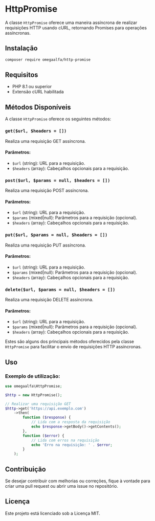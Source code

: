 # HttpPromise

A classe `HttpPromise` oferece uma maneira assíncrona de realizar requisições HTTP usando cURL, retornando Promises para operações assíncronas.

## Instalação
```bash
composer require omegaalfa/http-promise
```

## Requisitos

- PHP 8.1 ou superior
- Extensão cURL habilitada

## Métodos Disponíveis

A classe `HttpPromise` oferece os seguintes métodos:

### `get($url, $headers = [])`

Realiza uma requisição GET assíncrona.

#### Parâmetros:

- `$url` (string): URL para a requisição.
- `$headers` (array): Cabeçalhos opcionais para a requisição.

### `post($url, $params = null, $headers = [])`

Realiza uma requisição POST assíncrona.

#### Parâmetros:

- `$url` (string): URL para a requisição.
- `$params` (mixed|null): Parâmetros para a requisição (opcional).
- `$headers` (array): Cabeçalhos opcionais para a requisição.

### `put($url, $params = null, $headers = [])`

Realiza uma requisição PUT assíncrona.

#### Parâmetros:

- `$url` (string): URL para a requisição.
- `$params` (mixed|null): Parâmetros para a requisição (opcional).
- `$headers` (array): Cabeçalhos opcionais para a requisição.

### `delete($url, $params = null, $headers = [])`

Realiza uma requisição DELETE assíncrona.

#### Parâmetros:

- `$url` (string): URL para a requisição.
- `$params` (mixed|null): Parâmetros para a requisição (opcional).
- `$headers` (array): Cabeçalhos opcionais para a requisição.

Estes são alguns dos principais métodos oferecidos pela classe `HttpPromise` para facilitar o envio de requisições HTTP assíncronas.

## Uso

### Exemplo de utilização:

```php
use omegaalfa\HttpPromise;

$http = new HttpPromise();

// Realizar uma requisição GET
$http->get('https://api.exemplo.com')
    ->then(
        function ($response) {
            // Lida com a resposta da requisição
            echo $response->getBody()->getContents();
        },
        function ($error) {
            // Lida com erros na requisição
            echo 'Erro na requisição: ' . $error;
        }
    );
```

## Contribuição

Se desejar contribuir com melhorias ou correções, fique à vontade para criar uma pull request ou abrir uma issue no repositório.

## Licença

Este projeto está licenciado sob a Licença MIT.
